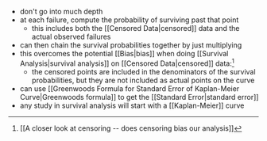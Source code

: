 - don't go into much depth
- at each failure, compute the probability of surviving past that point
	- this includes both the [[Censored Data|censored]] data and the actual observed failures
- can then chain the survival probabilities together by just multiplying
- this overcomes the potential [[Bias|bias]] when doing [[Survival Analysis|survival analysis]] on [[Censored Data|censored]] data:[^1]
	- the censored points are included in the denominators of the survival probabilities, but they are not included as actual points on the curve
- can use [[Greenwoods Formula for Standard Error of Kaplan-Meier Curve|Greenwoods formula]] to get the [[Standard Error|standard error]]
- any study in survival analysis will start with a [[Kaplan-Meier]] curve

[^1]: [[A closer look at censoring -- does censoring bias our analysis]]